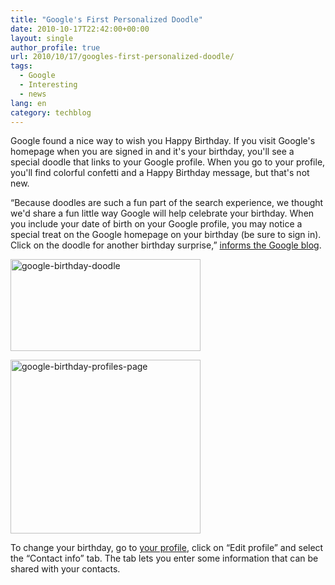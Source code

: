 ```yaml
---
title: "Google's First Personalized Doodle"
date: 2010-10-17T22:42:00+00:00
layout: single
author_profile: true
url: 2010/10/17/googles-first-personalized-doodle/
tags:
  - Google
  - Interesting
  - news
lang: en
category: techblog
---
```

Google found a nice way to wish you Happy Birthday. If you visit Google's homepage when you are signed in and it's your birthday, you'll see a special doodle that links to your Google profile. When you go to your profile, you'll find colorful confetti and a Happy Birthday message, but that's not new.

&#8220;Because doodles are such a fun part of the search experience, we thought we'd share a fun little way Google will help celebrate your birthday. When you include your date of birth on your Google profile, you may notice a special treat on the Google homepage on your birthday (be sure to sign in). Click on the doodle for another birthday surprise,&#8221; [informs the Google blog](http://googleblog.blogspot.com/2010/10/this-week-in-search-101610.html).

[<img title="google-birthday-doodle" border="0" alt="google-birthday-doodle" src="http://lh5.ggpht.com/_vaUVXcmC3OI/TLt01xmS-MI/AAAAAAAACss/2bX_ROFwTyo/google-birthday-doodle_thumb%5B1%5D.png?imgmax=800" width="304" height="147" />](http://lh4.ggpht.com/_vaUVXcmC3OI/TLt0ywC50iI/AAAAAAAACso/rXT2IxCznmo/s1600-h/google-birthday-doodle%5B3%5D.png)

[<img title="google-birthday-profiles-page" border="0" alt="google-birthday-profiles-page" src="http://lh3.ggpht.com/_vaUVXcmC3OI/TLt06Po7U8I/AAAAAAAACs0/obsEQGos2dE/google-birthday-profiles-page_thumb%5B1%5D.png?imgmax=800" width="304" height="278" />](http://lh5.ggpht.com/_vaUVXcmC3OI/TLt03kkLbhI/AAAAAAAACsw/YzIMCfAZJ-c/s1600-h/google-birthday-profiles-page%5B3%5D.png)

To change your birthday, go to [your profile](http://www.google.com/profiles/me/), click on &#8220;Edit profile&#8221; and select the &#8220;Contact info&#8221; tab. The tab lets you enter some information that can be shared with your contacts.